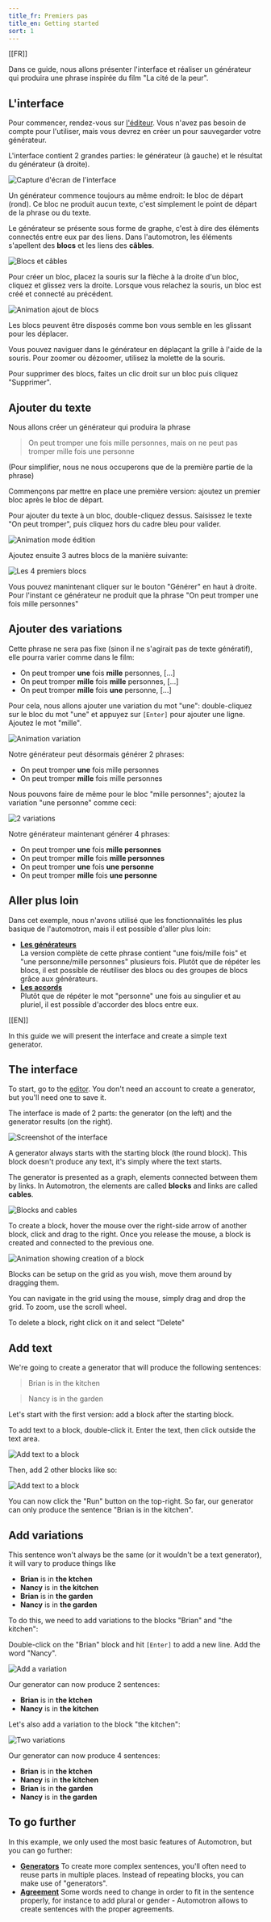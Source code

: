 ```yaml
---
title_fr: Premiers pas
title_en: Getting started
sort: 1
---
```


[[FR]]

Dans ce guide, nous allons présenter l'interface et réaliser un générateur qui produira une phrase inspirée du film "La cité de la peur".

## L'interface

Pour commencer, rendez-vous sur [l'éditeur](https://automotron.io/fr/editor). Vous n'avez pas besoin de compte pour l'utiliser, mais vous devrez en créer un pour sauvegarder votre générateur.

L'interface contient 2 grandes parties: le générateur (à gauche) et le résultat du générateur (à droite).

![Capture d'écran de l'interface](/img/content/guides/premiers-pas/interface.png)

Un générateur commence toujours au même endroit: le bloc de départ (rond). Ce bloc ne produit aucun texte, c'est simplement le point de départ de la phrase ou du texte.

Le générateur se présente sous forme de graphe, c'est à dire des éléments connectés entre eux par des liens. Dans l'automotron, les éléments s'apellent des **blocs** et les liens des **câbles**.

![Blocs et câbles](/img/content/guides/premiers-pas/graphe.png)

Pour créer un bloc, placez la souris sur la flèche à la droite d'un bloc, cliquez et glissez vers la droite. Lorsque vous relachez la souris, un bloc est créé et connecté au précédent.

![Animation ajout de blocs](/img/content/guides/premiers-pas/ajouter-blocs.gif)

Les blocs peuvent être disposés comme bon vous semble en les glissant pour les déplacer.

Vous pouvez naviguer dans le générateur en déplaçant la grille à l'aide de la souris. Pour zoomer ou dézoomer, utilisez la molette de la souris.

Pour supprimer des blocs, faites un clic droit sur un bloc puis cliquez "Supprimer".

## Ajouter du texte

Nous allons créer un générateur qui produira la phrase

> On peut tromper une fois mille personnes, mais on ne peut pas tromper mille fois une personne

(Pour simplifier, nous ne nous occuperons que de la première partie de la phrase)

Commençons par mettre en place une première version: ajoutez un premier bloc après le bloc de départ.

Pour ajouter du texte à un bloc, double-cliquez dessus. Saisissez le texte "On peut tromper", puis cliquez hors du cadre bleu pour valider.

![Animation mode édition](/img/content/guides/premiers-pas/ajouter-texte.gif)

Ajoutez ensuite 3 autres blocs de la manière suivante:

![Les 4 premiers blocs](/img/content/guides/premiers-pas/4-premiers-blocs.png)

Vous pouvez manintenant cliquer sur le bouton "Générer" en haut à droite. Pour l'instant ce générateur ne produit que la phrase "On peut tromper une fois mille personnes"

## Ajouter des variations

Cette phrase ne sera pas fixe (sinon il ne s'agirait pas de texte génératif), elle pourra varier comme dans le film:

- On peut tromper **une** fois **mille** personnes, [...]
- On peut tromper **mille** fois **mille** personnes, [...]
- On peut tromper **mille** fois **une** personne, [...]

Pour cela, nous allons ajouter une variation du mot "une": double-cliquez sur le bloc du mot "une" et appuyez sur `[Enter]` pour ajouter une ligne. Ajoutez le mot "mille".

![Animation variation](/img/content/guides/premiers-pas/ajout-variation.gif)

Notre générateur peut désormais générer 2 phrases:

- On peut tromper **une** fois mille personnes
- On peut tromper **mille** fois mille personnes

Nous pouvons faire de même pour le bloc "mille personnes"; ajoutez la variation "une personne" comme ceci:

![2 variations](/img/content/guides/premiers-pas/2-variations.png)

Notre générateur maintenant générer 4 phrases:

- On peut tromper **une** fois **mille personnes**
- On peut tromper **mille** fois **mille personnes**
- On peut tromper **une** fois **une personne**
- On peut tromper **mille** fois **une personne**

## Aller plus loin

Dans cet exemple, nous n'avons utilisé que les fonctionnalités les plus basique de l'automotron, mais il est possible d'aller plus loin:

- **[Les générateurs](/guides/generators)**  
  La version complète de cette phrase contient "une fois/mille fois" et "une personne/mille personnes" plusieurs fois. Plutôt que de répéter les blocs, il est possible de réutiliser des blocs ou des groupes de blocs grâce aux générateurs.
- **[Les accords](/guides/agreement)**  
  Plutôt que de répéter le mot "personne" une fois au singulier et au pluriel, il est possible d'accorder des blocs entre eux.

[[EN]]

In this guide we will present the interface and create a simple text generator.

## The interface

To start, go to the [editor](https://automotron.io/editor). You don't need an account to create a generator, but you'll need one to save it.

The interface is made of 2 parts: the generator (on the left) and the generator results (on the right).

![Screenshot of the interface](/img/content/guides/getting-started/interface.png)

A generator always starts with the starting block (the round block). This block doesn't produce any text, it's simply where the text starts.

The generator is presented as a graph, elements connected between them by links. In Automotron, the elements are called **blocks** and links are called **cables**.

![Blocks and cables](/img/content/guides/getting-started/graph.png)

To create a block, hover the mouse over the right-side arrow of another block, click and drag to the right. Once you release the mouse, a block is created and connected to the previous one.

![Animation showing creation of a block](/img/content/guides/premiers-pas/ajouter-blocs.gif)

Blocks can be setup on the grid as you wish, move them around by dragging them.

You can navigate in the grid using the mouse, simply drag and drop the grid. To zoom, use the scroll wheel.

To delete a block, right click on it and select "Delete"

## Add text

We're going to create a generator that will produce the following sentences:

> Brian is in the kitchen

> Nancy is in the garden

Let's start with the first version: add a block after the starting block.

To add text to a block, double-click it. Enter the text, then click outside the text area.

![Add text to a block](/img/content/guides/getting-started/add-text.gif)

Then, add 2 other blocks like so:

![Add text to a block](/img/content/guides/getting-started/add-more-text.gif)

You can now click the "Run" button on the top-right. So far, our generator can only produce the sentence "Brian is in the kitchen".

## Add variations

This sentence won't always be the same (or it wouldn't be a text generator), it will vary to produce things like

- **Brian** is in **the ktchen**
- **Nancy** is in **the kitchen**
- **Brian** is in **the garden**
- **Nancy** is in **the garden**

To do this, we need to add variations to the blocks "Brian" and "the kitchen":

Double-click on the "Brian" block and hit `[Enter]` to add a new line. Add the word "Nancy".

![Add a variation](/img/content/guides/getting-started/add-variation.gif)

Our generator can now produce 2 sentences:

- **Brian** is in **the ktchen**
- **Nancy** is in **the kitchen**

Let's also add a variation to the block "the kitchen":

![Two variations](/img/content/guides/getting-started/2-variations.gif)

Our generator can now produce 4 sentences:

- **Brian** is in **the ktchen**
- **Nancy** is in **the kitchen**
- **Brian** is in **the garden**
- **Nancy** is in **the garden**

## To go further

In this example, we only used the most basic features of Automotron, but you can go further:

- **[Generators](/guides/generators)**
  To create more complex sentences, you'll often need to reuse parts in multiple places. Instead of repeating blocks, you can make use of "generators".
- **[Agreement](/guides/agreement)**
  Some words need to change in order to fit in the sentence properly, for instance to add plural or gender - Automotron allows to create sentences with the proper agreements.
